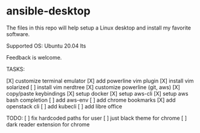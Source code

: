 # ansible-desktop

The files in this repo will help setup a Linux desktop and install my favorite software.

Supported OS: Ubuntu 20.04 lts

Feedback is welcome.

TASKS:

[X] customize terminal emulator
[X] add powerline vim plugin
[X] install vim solarized
[ ] install vim nerdtree
[X] customize powerline (git, aws)
[X] copy/paste keybindings
[X] setup docker
[X] setup aws-cli
[X] setup aws bash completion
[ ] add aws-env
[ ] add chrome bookmarks
[X] add openstack cli
[ ] add kubecli
[ ] add libre office

TODO:
[ ] fix hardcoded paths for user
[ ] just black theme for chrome
[ ] dark reader extension for chrome

